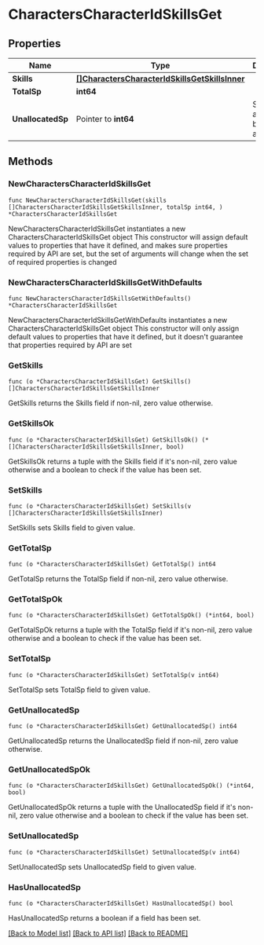# CharactersCharacterIdSkillsGet

## Properties

Name | Type | Description | Notes
------------ | ------------- | ------------- | -------------
**Skills** | [**[]CharactersCharacterIdSkillsGetSkillsInner**](CharactersCharacterIdSkillsGetSkillsInner.md) |  | 
**TotalSp** | **int64** |  | 
**UnallocatedSp** | Pointer to **int64** | Skill points available to be assigned | [optional] 

## Methods

### NewCharactersCharacterIdSkillsGet

`func NewCharactersCharacterIdSkillsGet(skills []CharactersCharacterIdSkillsGetSkillsInner, totalSp int64, ) *CharactersCharacterIdSkillsGet`

NewCharactersCharacterIdSkillsGet instantiates a new CharactersCharacterIdSkillsGet object
This constructor will assign default values to properties that have it defined,
and makes sure properties required by API are set, but the set of arguments
will change when the set of required properties is changed

### NewCharactersCharacterIdSkillsGetWithDefaults

`func NewCharactersCharacterIdSkillsGetWithDefaults() *CharactersCharacterIdSkillsGet`

NewCharactersCharacterIdSkillsGetWithDefaults instantiates a new CharactersCharacterIdSkillsGet object
This constructor will only assign default values to properties that have it defined,
but it doesn't guarantee that properties required by API are set

### GetSkills

`func (o *CharactersCharacterIdSkillsGet) GetSkills() []CharactersCharacterIdSkillsGetSkillsInner`

GetSkills returns the Skills field if non-nil, zero value otherwise.

### GetSkillsOk

`func (o *CharactersCharacterIdSkillsGet) GetSkillsOk() (*[]CharactersCharacterIdSkillsGetSkillsInner, bool)`

GetSkillsOk returns a tuple with the Skills field if it's non-nil, zero value otherwise
and a boolean to check if the value has been set.

### SetSkills

`func (o *CharactersCharacterIdSkillsGet) SetSkills(v []CharactersCharacterIdSkillsGetSkillsInner)`

SetSkills sets Skills field to given value.


### GetTotalSp

`func (o *CharactersCharacterIdSkillsGet) GetTotalSp() int64`

GetTotalSp returns the TotalSp field if non-nil, zero value otherwise.

### GetTotalSpOk

`func (o *CharactersCharacterIdSkillsGet) GetTotalSpOk() (*int64, bool)`

GetTotalSpOk returns a tuple with the TotalSp field if it's non-nil, zero value otherwise
and a boolean to check if the value has been set.

### SetTotalSp

`func (o *CharactersCharacterIdSkillsGet) SetTotalSp(v int64)`

SetTotalSp sets TotalSp field to given value.


### GetUnallocatedSp

`func (o *CharactersCharacterIdSkillsGet) GetUnallocatedSp() int64`

GetUnallocatedSp returns the UnallocatedSp field if non-nil, zero value otherwise.

### GetUnallocatedSpOk

`func (o *CharactersCharacterIdSkillsGet) GetUnallocatedSpOk() (*int64, bool)`

GetUnallocatedSpOk returns a tuple with the UnallocatedSp field if it's non-nil, zero value otherwise
and a boolean to check if the value has been set.

### SetUnallocatedSp

`func (o *CharactersCharacterIdSkillsGet) SetUnallocatedSp(v int64)`

SetUnallocatedSp sets UnallocatedSp field to given value.

### HasUnallocatedSp

`func (o *CharactersCharacterIdSkillsGet) HasUnallocatedSp() bool`

HasUnallocatedSp returns a boolean if a field has been set.


[[Back to Model list]](../README.md#documentation-for-models) [[Back to API list]](../README.md#documentation-for-api-endpoints) [[Back to README]](../README.md)


